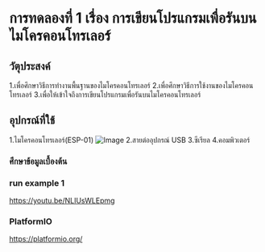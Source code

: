 # การทดลองที่ 1 เรื่อง การเขียนโปรแกรมเพื่อรันบนไมโครคอนโทรเลอร์

## วัตุประสงค์
1.เพื่อศึกษาวิธีการทำงานพื้นฐานของไมโครคอนโทรเลอร์
2.เพื่อศึกษาวิธีการใช้งานของไมโครคอนโทรเลอร์
3.เพื่อให้เข้าใจถึงการเขียนโปรแกรมเพื่อรันบนไมโครคอนโทรเลอร์

## อุปกรณ์ที่ใช้
1.ไมโครคอนโทรเลอร์(ESP-01)
![Image](https://ae01.alicdn.com/kf/HTB1QMy2J9zqK1RjSZFpq6ykSXXac/ESP8266-ESP-01-ESP01-Serial-WIFI-3-3V-5V-Serial.jpg)
2.สายต่ออุปกรณ์ USB 
3.ซีเรียล
4.คอมพิวเตอร์
### ศึกษาข้อมูลเบื้องต้น
### run example 1
https://youtu.be/NLIUsWLEpmg
### PlatformIO
https://platformio.org/
